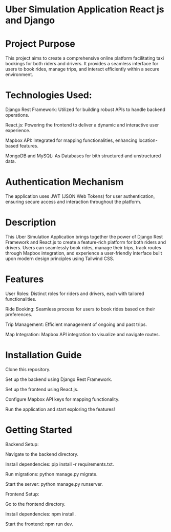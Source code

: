 # Uber Simulation Application React js and Django


# Project Purpose

This project aims to create a comprehensive online platform facilitating taxi bookings for both riders and drivers. It provides a seamless interface for users to book rides, manage trips, and interact efficiently within a secure environment.

# Technologies Used:

Django Rest Framework: Utilized for building robust APIs to handle backend operations.

React.js: Powering the frontend to deliver a dynamic and interactive user experience.

Mapbox API: Integrated for mapping functionalities, enhancing location-based features.

MongoDB and MySQL: As  Databases for bith structured and unstructured data.

# Authentication Mechanism

The application uses JWT (JSON Web Tokens) for user authentication, ensuring secure access and interaction throughout the platform.

# Description

This Uber Simulation Application brings together the power of Django Rest Framework and React.js to create a feature-rich platform for both riders and drivers. Users can seamlessly book rides, manage their trips, track routes through Mapbox integration, and experience a user-friendly interface built upon modern design principles using Tailwind CSS.

# Features

User Roles: Distinct roles for riders and drivers, each with tailored functionalities.

Ride Booking: Seamless process for users to book rides based on their preferences.

Trip Management: Efficient management of ongoing and past trips.

Map Integration: Mapbox API integration to visualize and navigate routes.

# Installation Guide

Clone this repository.

Set up the backend using Django Rest Framework.

Set up the frontend using React.js.

Configure Mapbox API keys for mapping functionality.

Run the application and start exploring the features!

# Getting Started

Backend Setup:

Navigate to the backend directory.

Install dependencies: pip install -r requirements.txt.

Run migrations: python manage.py migrate.

Start the server: python manage.py runserver.

Frontend Setup:

Go to the frontend directory.

Install dependencies: npm install.

Start the frontend: npm run dev.

